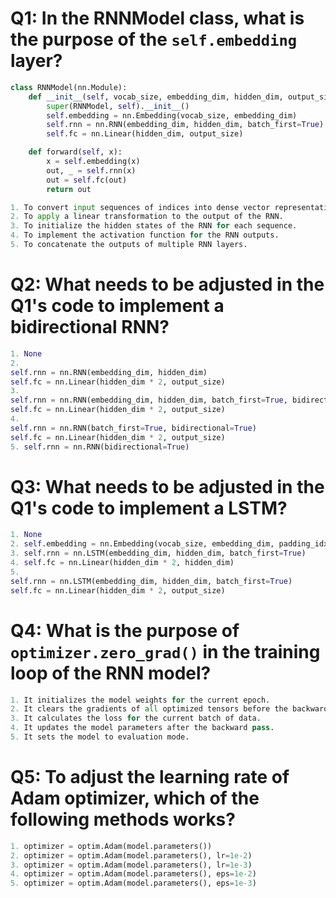 # Q1: In the RNNModel class, what is the purpose of the `self.embedding` layer?
```python
class RNNModel(nn.Module):
    def __init__(self, vocab_size, embedding_dim, hidden_dim, output_size):
        super(RNNModel, self).__init__()
        self.embedding = nn.Embedding(vocab_size, embedding_dim)
        self.rnn = nn.RNN(embedding_dim, hidden_dim, batch_first=True)
        self.fc = nn.Linear(hidden_dim, output_size)

    def forward(self, x):
        x = self.embedding(x)
        out, _ = self.rnn(x)
        out = self.fc(out)
        return out
```
```python
1. To convert input sequences of indices into dense vector representations.
2. To apply a linear transformation to the output of the RNN.
3. To initialize the hidden states of the RNN for each sequence.
4. To implement the activation function for the RNN outputs.
5. To concatenate the outputs of multiple RNN layers.
```
# Q2: What needs to be adjusted in the Q1's code to implement a bidirectional RNN?
```python
1. None
2. 
self.rnn = nn.RNN(embedding_dim, hidden_dim)
self.fc = nn.Linear(hidden_dim * 2, output_size)
3. 
self.rnn = nn.RNN(embedding_dim, hidden_dim, batch_first=True, bidirectional=True)
self.fc = nn.Linear(hidden_dim * 2, output_size)
4. 
self.rnn = nn.RNN(batch_first=True, bidirectional=True)
self.fc = nn.Linear(hidden_dim * 2, output_size)
5. self.rnn = nn.RNN(bidirectional=True)
```
# Q3: What needs to be adjusted in the Q1's code to implement a LSTM?
```python
1. None
2. self.embedding = nn.Embedding(vocab_size, embedding_dim, padding_idx=0)
3. self.rnn = nn.LSTM(embedding_dim, hidden_dim, batch_first=True)
4. self.fc = nn.Linear(hidden_dim * 2, hidden_dim)
5. 
self.rnn = nn.LSTM(embedding_dim, hidden_dim, batch_first=True)
self.fc = nn.Linear(hidden_dim * 2, output_size)
```
# Q4: What is the purpose of `optimizer.zero_grad()` in the training loop of the RNN model?
```python
1. It initializes the model weights for the current epoch.
2. It clears the gradients of all optimized tensors before the backward pass.
3. It calculates the loss for the current batch of data.
4. It updates the model parameters after the backward pass.
5. It sets the model to evaluation mode.
```
# Q5: To adjust the learning rate of Adam optimizer, which of the following methods works?
```python
1. optimizer = optim.Adam(model.parameters())
2. optimizer = optim.Adam(model.parameters(), lr=1e-2)
3. optimizer = optim.Adam(model.parameters(), lr=1e-3)
4. optimizer = optim.Adam(model.parameters(), eps=1e-2)
5. optimizer = optim.Adam(model.parameters(), eps=1e-3)
```
